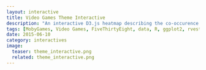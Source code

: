 ```yaml
---
layout: interactive
title: Video Games Theme Interactive
description: "An interactive D3.js heatmap describing the co-occurence of themes in video games."
tags: [MobyGames, Video Games, FiveThirtyEight, data, R, ggplot2, rvest, D3.js]
date: 2015-06-10
category: interactives
image:
  teaser: theme_interactive.png
  related: theme_interactive.png
---
```

<style>
      svg *::selection {
         background : transparent;
         width: 700px;
         height: 500px;
         margin-left: 30px;
         font-size: 13px;	
      }
     
      svg *::-moz-selection {
         background:transparent;
      } 
     
      svg *::-webkit-selection {
         background:transparent;
      }
      rect.selection {
        stroke          : #333;
        stroke-dasharray: 4px;
        stroke-opacity  : 0.5;
        fill            : transparent;
      }

      rect.cell-border {
        stroke: #eee;
        stroke-width:0.3px;   
      }

      rect.cell-selected {
        stroke: rgb(51,102,153);
        stroke-width:0.5px;   
      }

      rect.cell-hover {
        stroke: #F00;
        stroke-width:0.3px;   
      }

      text.mono {
        font-size: 9pt;
        font-family: Andale Mono, Andale Mono;
        fill: #4a4a4a;
      }

      text.text-selected {
        fill: #000;
      }

      text.text-highlight {
        fill: #c00;
      }
      text.text-hover {
        fill: #00C;
      }
      #tooltip {
        position: absolute;
        width: 200px;
        height: auto;
        padding: 10px;
        background-color: white;
        -webkit-border-radius: 10px;
        -moz-border-radius: 10px;
        border-radius: 10px;
        -webkit-box-shadow: 4px 4px 10px rgba(0, 0, 0, 0.4);
        -moz-box-shadow: 4px 4px 10px rgba(0, 0, 0, 0.4);
        box-shadow: 4px 4px 10px rgba(0, 0, 0, 0.4);
        pointer-events: none;
      }

      #tooltip.hidden {
        display: none;
      }

      #tooltip p {
        margin: 0;
        font-family: Andale Mono;
        font-size: 12px;
        line-height: 20px;
      }
</style>


<div id="tooltip" class="hidden">
	<p><span id="value"></span></p>
</div>

<script src="http://d3js.org/d3.v3.min.js"></script>



<div id="chart1" class="text-center"></div>

<script>
var margin = { top: 175, right: 10, bottom: 50, left: 175 },
  cellSize=12;
  col_number=43;
  row_number=43;
  width = cellSize*col_number, // - margin.left - margin.right,
  height = cellSize*row_number , // - margin.top - margin.bottom,
  //gridSize = Math.floor(width / 24),
  legendElementWidth = cellSize*2.5,
  colorBuckets = 11,
  colors = ['#FFFFFF','#F1EEF6','#E6D3E1','#DBB9CD','#D19EB9','#C684A4','#BB6990','#B14F7C','#A63467','#9B1A53','#91003F'];
  hcrow = [1,2,3,4,5,6,7,8,9,10,11,12,13,14,15,16,17,18,19,20,21,22,23,24,25,26,27,28,29,30,31,32,33,34,35,36,37,38,39,40,41,42,43],
  hccol = [1,2,3,4,5,6,7,8,9,10,11,12,13,14,15,16,17,18,19,20,21,22,23,24,25,26,27,28,29,30,31,32,33,34,35,36,37,38,39,40,41,42,43],
  rowLabel = ['Adult','Anime/Manga','Arcade','BattleMech','Board/PartyGame','Cards/Tiles','Casino','Chess','Comics','Cyberpunk/DarkSci-Fi','Detective/Mystery','Fantasy','Fighting','Flight','GameShow','Helicopter','HistoricalBattle','Horror','InteractiveFiction (IF)','IF (w/Graphics)','InteractiveMovie','Managerial','MartialArts','Meditative/Zen','Mental Training','Naval','Paddle/Pong','PersistentUniverse','Pinball','Post-Apocalyptic','Puzzle-Solving','Real-Time','Rhythm/Music','Sci-Fi/Futuristic','Shooter','Spy/Espionage','Stealth','Survival','Tank','Train','Turn-based','VideoBackdrop','VisualNovel'],
  colLabel = ['Adult','Anime/Manga','Arcade','BattleMech','Board/PartyGame','Cards/Tiles','Casino','Chess','Comics','Cyberpunk/DarkSci-Fi','Detective/Mystery','Fantasy','Fighting','Flight','GameShow','Helicopter','HistoricalBattle','Horror','InteractiveFiction (IF)','IF (w/Graphics)','InteractiveMovie','Managerial','MartialArts','Meditative/Zen','Mental Training','Naval','Paddle/Pong','PersistentUniverse','Pinball','Post-Apocalyptic','Puzzle-Solving','Real-Time','Rhythm/Music','Sci-Fi/Futuristic','Shooter','Spy/Espionage','Stealth','Survival','Tank','Train','Turn-based','VideoBackdrop','VisualNovel'];

d3.csv("/data/data_heatmap.csv",
function(d) {
  return {
    row:   +d.row_idx,
    col:   +d.col_idx,
    value: +d.vgfreq
  };
},
function(error, data) {
  var colorScale = d3.scale.linear()
      .domain([ 0, 10, 20, 30, 40, 50, 60, 70, 80, 90, 100])
      .range(colors);
  
  var charta = d3.select("div#chart1").append("svg")
      .attr("width", width + margin.left + margin.right)
      .attr("height", height + margin.top + margin.bottom)
      .append("g")
      .attr("transform", "translate(" + margin.left + "," + margin.top + ")")
      ;
  var rowSortOrder=false;
  var colSortOrder=false;
  var rowLabels = charta.append("g")
      .selectAll(".rowLabelg")
      .data(rowLabel)
      .enter()
      .append("text")
      .text(function (d) { return d; })
      .attr("x", 0)
      .attr("y", function (d, i) { return hcrow.indexOf(i+1) * cellSize; })
      .style("text-anchor", "end")
      .attr("transform", "translate(-6," + cellSize / 1.5 + ")")
      .attr("class", function (d,i) { return "rowLabel mono r"+i;} ) 
      .on("mouseover", function(d) {d3.select(this).classed("text-hover",true);})
      .on("mouseout" , function(d) {d3.select(this).classed("text-hover",false);})
      .on("click", function(d,i) {rowSortOrder=!rowSortOrder; sortbylabel("r",i,rowSortOrder);d3.select("#order").property("selectedIndex", 4).node().focus();;})
      ;

  var colLabels = charta.append("g")
      .selectAll(".colLabelg")
      .data(colLabel)
      .enter()
      .append("text")
      .text(function (d) { return d; })
      .attr("x", 0)
      .attr("y", function (d, i) { return hccol.indexOf(i+1) * cellSize; })
      .style("text-anchor", "left")
      .attr("transform", "translate("+cellSize/2 + ",-6) rotate (-90)")
      .attr("class",  function (d,i) { return "colLabel mono c"+i;} )
      .on("mouseover", function(d) {d3.select(this).classed("text-hover",true);})
      .on("mouseout" , function(d) {d3.select(this).classed("text-hover",false);})
      .on("click", function(d,i) {colSortOrder=!colSortOrder;  sortbylabel("c",i,colSortOrder);d3.select("#order").property("selectedIndex", 4).node().focus();;})
      ;

  var heatMap = charta.append("g").attr("class","g3")
        .selectAll(".cellg")
        .data(data,function(d){return d.row+":"+d.col;})
        .enter()
        .append("rect")
        .attr("x", function(d) { return hccol.indexOf(d.col) * cellSize; })
        .attr("y", function(d) { return hcrow.indexOf(d.row) * cellSize; })
        .attr("class", function(d){return "cell cell-border cr"+(d.row-1)+" cc"+(d.col-1);})
        .attr("width", cellSize)
        .attr("height", cellSize)
        .style("fill", function(d) { return colorScale(d.value); })
        /* .on("click", function(d) {
               var rowtext=d3.select(".r"+(d.row-1));
               if(rowtext.classed("text-selected")==false){
                   rowtext.classed("text-selected",true);
               }else{
                   rowtext.classed("text-selected",false);
               }
        })*/
        .on("mouseover", function(d){
               //highlight text
               d3.select(this).classed("cell-hover",true);
               d3.selectAll(".rowLabel").classed("text-highlight",function(r,ri){ return ri==(d.row-1);});
               d3.selectAll(".colLabel").classed("text-highlight",function(c,ci){ return ci==(d.col-1);});
        
               //Update the tooltip position and value
               d3.select("#tooltip")
                 .style("left", (d3.event.pageX+10) + "px")
                 .style("top", (d3.event.pageY-10) + "px")
                 .select("#value")
                 .text(d.value+"% of "+rowLabel[d.row-1]+" games have a "+colLabel[d.col-1]+" theme");  
               //Show the tooltip
               d3.select("#tooltip").classed("hidden", false);
        })
        .on("mouseout", function(){
               d3.select(this).classed("cell-hover",false);
               d3.selectAll(".rowLabel").classed("text-highlight",false);
               d3.selectAll(".colLabel").classed("text-highlight",false);
               d3.select("#tooltip").classed("hidden", true);
        })
        ;

  var legend = charta.selectAll(".legend")
      .data([ 0, 10, 20, 30, 40, 50, 60, 70, 80, 90, 100])
      .enter().append("g")
      .attr("class", "legend");
 
  legend.append("rect")
    .attr("x", function(d, i) { return legendElementWidth * i; })
    .attr("y", height+(cellSize*2))
    .attr("width", legendElementWidth)
    .attr("height", cellSize)
    .style("fill", function(d, i) { return colors[i]; });
 
  legend.append("text")
    .attr("class", "mono")
    .text(function(d) { return d; })
    .attr("width", legendElementWidth)
    .attr("x", function(d, i) { return legendElementWidth * i; })
    .attr("y", height + (cellSize*4));

// Change ordering of cells

  function sortbylabel(rORc,i,sortOrder){
       var t = charta.transition().duration(1500);
       var vgfreq=[];
       var sorted; // sorted is zero-based index
       d3.selectAll(".c"+rORc+i) 
         .filter(function(ce){
            vgfreq.push(ce.value);
          })
       ;
       if(rORc=="r"){ // sort vgfreq of a gene
         sorted=d3.range(col_number).sort(function(a,b){ if(sortOrder){ return vgfreq[b]-vgfreq[a];}else{ return vgfreq[a]-vgfreq[b];}});
         t.selectAll(".cell")
           .attr("x", function(d) { return sorted.indexOf(d.col-1) * cellSize; })
           ;
         t.selectAll(".colLabel")
          .attr("y", function (d, i) { return sorted.indexOf(i) * cellSize; })
         ;
       }else{ // sort vgfreq of a contrast
         sorted=d3.range(row_number).sort(function(a,b){if(sortOrder){ return vgfreq[b]-vgfreq[a];}else{ return vgfreq[a]-vgfreq[b];}});
         t.selectAll(".cell")
           .attr("y", function(d) { return sorted.indexOf(d.row-1) * cellSize; })
           ;
         t.selectAll(".rowLabel")
          .attr("y", function (d, i) { return sorted.indexOf(i) * cellSize; })
         ;
       }
  }

  d3.select("#order").on("change",function(){
    order(this.value);
  });
  

  var sa=d3.select(".g3")
      .on("mousedown", function() {
          if( !d3.event.altKey) {
             d3.selectAll(".cell-selected").classed("cell-selected",false);
             d3.selectAll(".rowLabel").classed("text-selected",false);
             d3.selectAll(".colLabel").classed("text-selected",false);
          }
         var p = d3.mouse(this);
         sa.append("rect")
         .attr({
             rx      : 0,
             ry      : 0,
             class   : "selection",
             x       : p[0],
             y       : p[1],
             width   : 1,
             height  : 1
         })
      })
      .on("mousemove", function() {
         var s = sa.select("rect.selection");
      
         if(!s.empty()) {
             var p = d3.mouse(this),
                 d = {
                     x       : parseInt(s.attr("x"), 10),
                     y       : parseInt(s.attr("y"), 10),
                     width   : parseInt(s.attr("width"), 10),
                     height  : parseInt(s.attr("height"), 10)
                 },
                 move = {
                     x : p[0] - d.x,
                     y : p[1] - d.y
                 }
             ;
      
             if(move.x < 1 || (move.x*2<d.width)) {
                 d.x = p[0];
                 d.width -= move.x;
             } else {
                 d.width = move.x;       
             }
      
             if(move.y < 1 || (move.y*2<d.height)) {
                 d.y = p[1];
                 d.height -= move.y;
             } else {
                 d.height = move.y;       
             }
             s.attr(d);
      
                 // deselect all temporary selected state objects
             d3.selectAll('.cell-selection.cell-selected').classed("cell-selected", false);
             d3.selectAll(".text-selection.text-selected").classed("text-selected",false);

             d3.selectAll('.cell').filter(function(cell_d, i) {
                 if(
                     !d3.select(this).classed("cell-selected") && 
                         // inner circle inside selection frame
                     (this.x.baseVal.value)+cellSize >= d.x && (this.x.baseVal.value)<=d.x+d.width && 
                     (this.y.baseVal.value)+cellSize >= d.y && (this.y.baseVal.value)<=d.y+d.height
                 ) {
      
                     d3.select(this)
                     .classed("cell-selection", true)
                     .classed("cell-selected", true);

                     d3.select(".r"+(cell_d.row-1))
                     .classed("text-selection",true)
                     .classed("text-selected",true);

                     d3.select(".c"+(cell_d.col-1))
                     .classed("text-selection",true)
                     .classed("text-selected",true);
                 }
             });
         }
      })
      .on("mouseup", function() {
            // remove selection frame
         sa.selectAll("rect.selection").remove();
      
             // remove temporary selection marker class
         d3.selectAll('.cell-selection').classed("cell-selection", false);
         d3.selectAll(".text-selection").classed("text-selection",false);
      })
      .on("mouseout", function() {
         if(d3.event.relatedTarget.tagName=='html') {
                 // remove selection frame
             sa.selectAll("rect.selection").remove();
                 // remove temporary selection marker class
             d3.selectAll('.cell-selection').classed("cell-selection", false);
             d3.selectAll(".rowLabel").classed("text-selected",false);
             d3.selectAll(".colLabel").classed("text-selected",false);
         }
      })
      ;
});
</script>
